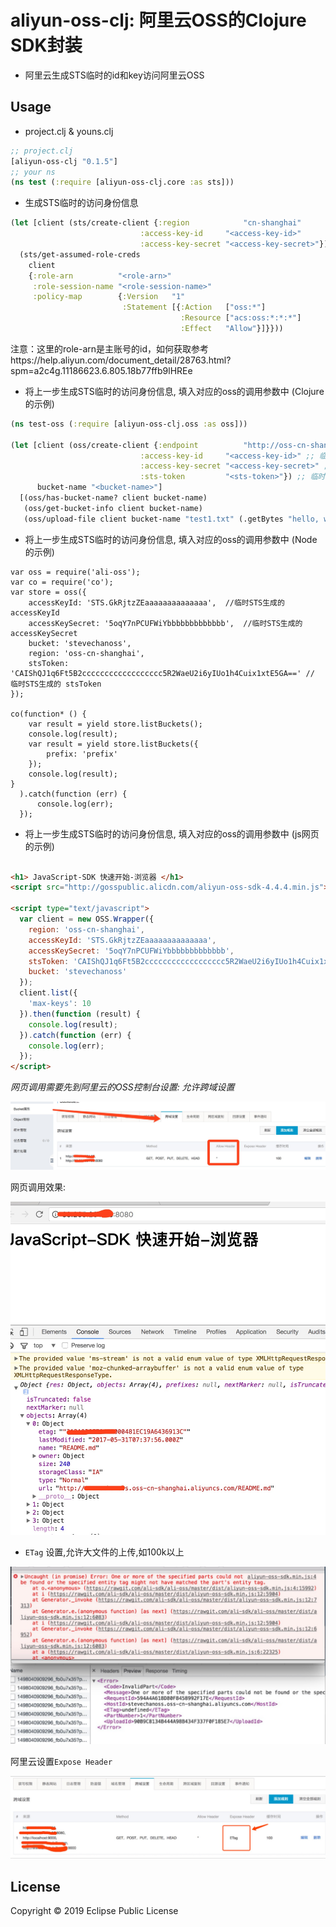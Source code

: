 # aliyun-oss-clj: 阿里云OSS的Clojure SDK封装

* 阿里云生成STS临时的id和key访问阿里云OSS

## Usage

* project.clj & youns.clj
```clojure
;; project.clj
[aliyun-oss-clj "0.1.5"]
;; your ns
(ns test (:require [aliyun-oss-clj.core :as sts]))
```
* 生成STS临时的访问身份信息 
```clojure
(let [client (sts/create-client {:region            "cn-shanghai"
                             :access-key-id     "<access-key-id>"
                             :access-key-secret "<access-key-secret>"})]
  (sts/get-assumed-role-creds
    client
    {:role-arn          "<role-arn>"
     :role-session-name "<role-session-name>"
     :policy-map        {:Version   "1"
                         :Statement [{:Action   ["oss:*"]
                                      :Resource ["acs:oss:*:*:*"]
                                      :Effect   "Allow"}]}}))
```
注意：这里的role-arn是主账号的id，如何获取参考https://help.aliyun.com/document_detail/28763.html?spm=a2c4g.11186623.6.805.18b77ffb9lHREe
* 将上一步生成STS临时的访问身份信息, 填入对应的oss的调用参数中 (Clojure的示例)

```clojure
(ns test-oss (:require [aliyun-oss-clj.oss :as oss]))

(let [client (oss/create-client {:endpoint          "http://oss-cn-shanghai.aliyuncs.com"
                             :access-key-id     "<access-key-id>" ;; 临时的sts生成的id
                             :access-key-secret "<access-key-secret>" ;; 临时的sts生成的key
                             :sts-token         "<sts-token>"}) ;; 临时的sts生成的token
      bucket-name "<bucket-name>"]
  [(oss/has-bucket-name? client bucket-name)
   (oss/get-bucket-info client bucket-name)
   (oss/upload-file client bucket-name "test1.txt" (.getBytes "hello, world"))])
```

* 将上一步生成STS临时的访问身份信息, 填入对应的oss的调用参数中 (Node的示例)

```node
var oss = require('ali-oss');
var co = require('co');
var store = oss({
    accessKeyId: 'STS.GkRjtzZEaaaaaaaaaaaaaa',  //临时STS生成的accessKeyId
    accessKeySecret: '5oqY7nPCUFWiYbbbbbbbbbbbbb',  //临时STS生成的accessKeySecret 
    bucket: 'stevechanoss',
    region: 'oss-cn-shanghai',
    stsToken: 'CAIShQJ1q6Ft5B2cccccccccccccccccc5R2WaeU2i6yIUo1h4Cuix1xtE5GA==' // 临时STS生成的 stsToken
});

co(function* () {
    var result = yield store.listBuckets();
    console.log(result);
    var result = yield store.listBuckets({
        prefix: 'prefix'
    });
    console.log(result);
}
  ).catch(function (err) {
      console.log(err);
  });

```
* 将上一步生成STS临时的访问身份信息, 填入对应的oss的调用参数中 (js网页的示例)

```html

<h1> JavaScript-SDK 快速开始-浏览器 </h1>
<script src="http://gosspublic.alicdn.com/aliyun-oss-sdk-4.4.4.min.js"></script>

<script type="text/javascript">
  var client = new OSS.Wrapper({
    region: 'oss-cn-shanghai',
    accessKeyId: 'STS.GkRjtzZEaaaaaaaaaaaaaa',
    accessKeySecret: '5oqY7nPCUFWiYbbbbbbbbbbbbb',
    stsToken: 'CAIShQJ1q6Ft5B2cccccccccccccccccc5R2WaeU2i6yIUo1h4Cuix1xtE5GA==',
    bucket: 'stevechanoss'
  });
  client.list({
    'max-keys': 10
  }).then(function (result) {
    console.log(result);
  }).catch(function (err) {
    console.log(err);
  });
</script>

```

*网页调用需要先到阿里云的OSS控制台设置: 允许跨域设置*

![](./js跨域设置.jpeg)

网页调用效果:

![](./js调用效果.jpeg)

* `ETag` 设置,允许大文件的上传,如100k以上

![](./ETag.jpeg)

阿里云设置`Expose Header`

![](./ali_etag.jpeg)

## License

Copyright © 2019 Eclipse Public License
